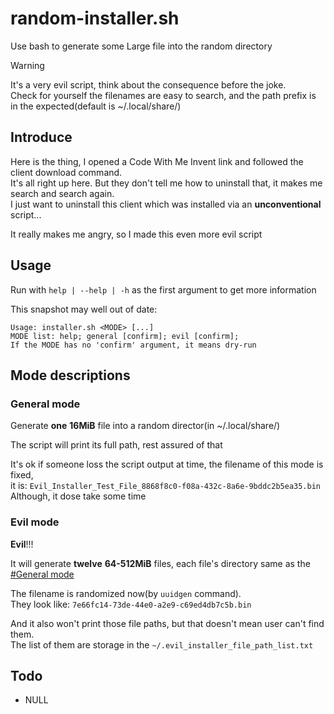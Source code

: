 # random-installer.sh

Use bash to generate some Large file into the random directory

> [!WARNING]
> It's a very evil script, think about the consequence before the joke.\
> Check for yourself the filenames are easy to search, and the path prefix is in the expected(default is ~/.local/share/)

## Introduce

Here is the thing, I opened a Code With Me Invent link and followed the client download command.\
It's all right up here. But they don't tell me how to uninstall that, it makes me search and search again.\
I just want to uninstall this client which was installed via an **unconventional** script...

It really makes me angry, so I made this even more evil script

## Usage

Run with `help | --help | -h` as the first argument to get more information

This snapshot may well out of date:

```text
Usage: installer.sh <MODE> [...]
MODE list: help; general [confirm]; evil [confirm];
If the MODE has no 'confirm' argument, it means dry-run
```

## Mode descriptions

### General mode

Generate **one** **16MiB** file into a random director(in ~/.local/share/)

The script will print its full path, rest assured of that

It's ok if someone loss the script output at time, the filename of this mode is fixed,\
it is: `Evil_Installer_Test_File_8868f8c0-f08a-432c-8a6e-9bddc2b5ea35.bin`\
Although, it dose take some time

### Evil mode

**Evil**!!!

It will generate **twelve** **64-512MiB** files, each file's directory same as the [#General mode](#general-mode)

The filename is randomized now(by `uuidgen` command).\
They look like: `7e66fc14-73de-44e0-a2e9-c69ed4db7c5b.bin`

And it also won't print those file paths, but that doesn't mean user can't find them.\
The list of them are storage in the `~/.evil_installer_file_path_list.txt`

## Todo

- NULL
